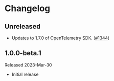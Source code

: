 # Changelog

## Unreleased

* Updates to 1.7.0 of OpenTelemetry SDK.
  ([#1344](https://github.com/open-telemetry/opentelemetry-dotnet-contrib/pull/1344))

## 1.0.0-beta.1

Released 2023-Mar-30

* Initial release
